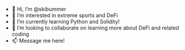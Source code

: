 - 👋 Hi, I’m @skibummer
- 👀 I’m interested in extreme sports and DeFi
- 🌱 I’m currently learning Python and Solidity!
- 💞️ I’m looking to collaborate on learning more about DeFi and related coding
- 📫 Message me here!

<!---
skibummer/skibummer is a ✨ special ✨ repository because its `README.md` (this file) appears on your GitHub profile.
You can click the Preview link to take a look at your changes.
--->
